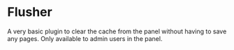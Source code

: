# Flusher

A very basic plugin to clear the cache from the panel without having to save any pages. Only available to admin users in the panel.

